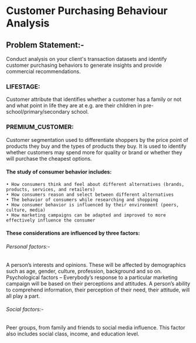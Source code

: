 # Customer Purchasing Behaviour Analysis
## Problem Statement:-
Conduct analysis on your client's transaction datasets and identify customer purchasing behaviors to generate insights and provide commercial recommendations.

### LIFESTAGE: 
Customer attribute that identifies whether a customer has a family or not and what point in life they are at e.g. are their children in pre-school/primary/secondary school.

### PREMIUM_CUSTOMER: 
Customer segmentation used to differentiate shoppers by the price point of products they buy and the types of products they buy. It is used to identify whether customers may spend more for quality or brand or whether they will purchase the cheapest options.

#### The study of consumer behavior includes:
    • How consumers think and feel about different alternatives (brands, products, services, and retailers)
    • How consumers reason and select between different alternatives
    • The behavior of consumers while researching and shopping
    • How consumer behavior is influenced by their environment (peers, culture, media)
    • How marketing campaigns can be adapted and improved to more effectively influence the consumer
#### These considerations are influenced by three factors:
###### Personal factors:- 
A person’s interests and opinions. These will be affected by demographics such as age, gender, culture, profession, background and so on.
Psychological factors – Everybody’s response to a particular marketing campaign will be based on their perceptions and attitudes. A person’s ability to comprehend information, their perception of their need, their attitude, will all play a part.
###### Social factors:-  
Peer groups, from family and friends to social media influence. This factor also includes social class, income, and education level.
